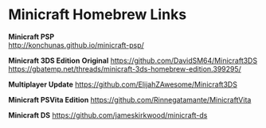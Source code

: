 # Minicraft Homebrew Links  

**Minicraft PSP**  
http://konchunas.github.io/minicraft-psp/

**Minicraft 3DS Edition**
<b>Original</b>
https://github.com/DavidSM64/Minicraft3DS  
https://gbatemp.net/threads/minicraft-3ds-homebrew-edition.399295/

<b>Multiplayer Update</b>
https://github.com/ElijahZAwesome/Minicraft3DS

**Minicraft PSVita Edition**
https://github.com/Rinnegatamante/MinicraftVita


**Minicraft DS**
https://github.com/jameskirkwood/minicraft-ds
